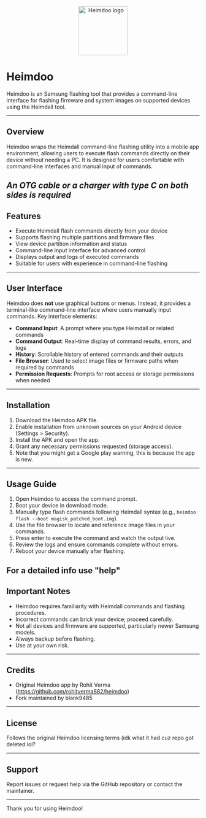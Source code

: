   <p align="center">
  <img src="![4841](https://github.com/user-attachments/assets/13242a02-ca96-4299-ad90-0e531ff7ec03)
" width="128" alt="Heimdoo logo">
</p>



# Heimdoo


Heimdoo is an Samsung flashing tool that provides a command-line interface for flashing firmware and system images on supported devices using the Heimdall tool.

---

## Overview

Heimdoo wraps the Heimdall command-line flashing utility into a mobile app environment, allowing users to execute flash commands directly on their device without needing a PC. It is designed for users comfortable with command-line interfaces and manual input of commands.

***An OTG cable or a charger with type C on both sides is required***
---

## Features

- Execute Heimdall flash commands directly from your device 
- Supports flashing multiple partitions and firmware files  
- View device partition information and status  
- Command-line input interface for advanced control  
- Displays output and logs of executed commands  
- Suitable for users with experience in command-line flashing

---

## User Interface

Heimdoo does **not** use graphical buttons or menus. Instead, it provides a terminal-like command-line interface where users manually input commands. Key interface elements:

- **Command Input**: A prompt where you type Heimdall or related commands  
- **Command Output**: Real-time display of command results, errors, and logs  
- **History**: Scrollable history of entered commands and their outputs  
- **File Browser**: Used to select image files or firmware paths when required by commands  
- **Permission Requests**: Prompts for root access or storage permissions when needed

---

## Installation

1. Download the Heimdoo APK file.  
2. Enable installation from unknown sources on your Android device (Settings > Security).  
3. Install the APK and open the app.  
4. Grant any necessary permissions requested (storage access).  
5. Note that you might get a Google play warning, this is because the app is new.
---

## Usage Guide

1. Open Heimdoo to access the command prompt.  
2. Boot your device in download mode. 
3. Manually type flash commands following Heimdall syntax (e.g., `heimdoo flash --boot magisk_patched_boot.img`).  
4. Use the file browser to locate and reference image files in your commands.  
5. Press enter to execute the command and watch the output live.  
6. Review the logs and ensure commands complete without errors.  
7. Reboot your device manually after flashing.

For a detailed info use "help" 
---

## Important Notes

- Heimdoo requires familiarity with Heimdall commands and flashing procedures.  
- Incorrect commands can brick your device; proceed carefully.  
- Not all devices and firmware are supported, particularly newer Samsung models.  
- Always backup before flashing.  
- Use at your own risk.

---

## Credits

- Original Heimdoo app by Rohit Verma (https://github.com/rohitverma882/heimdoo)  
- Fork maintained by blank9485

---

## License

Follows the original Heimdoo licensing terms (idk what it had cuz repo got deleted lol? 

---

## Support

Report issues or request help via the GitHub repository or contact the maintainer.

---

Thank you for using Heimdoo!
